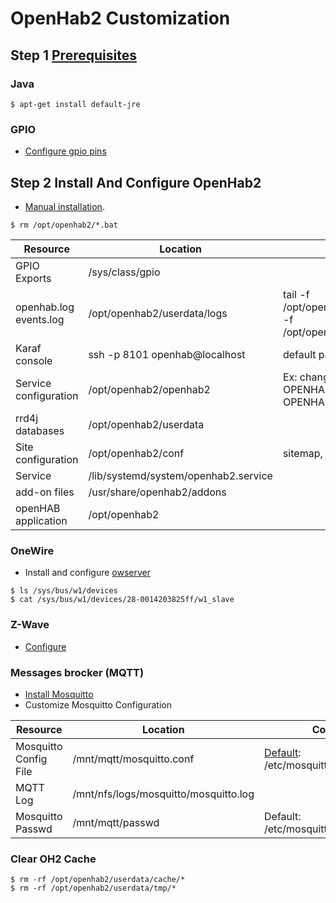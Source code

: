 # OpenHab2 Customization

## Step 1 [Prerequisites](http://docs.openhab.org/installation/index.html#prerequisites)

### Java

~~~
$ apt-get install default-jre
~~~

### GPIO

- [Configure gpio pins](https://github.com/div-co/home_automation/tree/master/beaglebone#configure-u-boot-cape)

## Step 2 Install And Configure OpenHab2

- [Manual installation](http://docs.openhab.org/installation/linux.html#manual-installation).

~~~
$ rm /opt/openhab2/*.bat
~~~

| Resource | Location | Comment |
|---|---|---|
| GPIO Exports | /sys/class/gpio | |
| openhab.log<br>events.log | /opt/openhab2/userdata/logs | tail -f /opt/openhab2/userdata/logs/openhab.log -f /opt/openhab2/userdata/logs/events.log |
| Karaf console | ssh -p 8101 openhab@localhost | default pass: habopen |
| Service configuration | /opt/openhab2/openhab2 | Ex: change http/https port<br>OPENHAB_HTTP_PORT=1080<br>OPENHAB_HTTPS_PORT=50443 |
| rrd4j databases | /opt/openhab2/userdata |  |
| Site configuration | /opt/openhab2/conf | sitemap, items, things, etc. |
| Service | /lib/systemd/system/openhab2.service |  |
| add-on files | /usr/share/openhab2/addons |  |
| openHAB application | /opt/openhab2 |  |

### OneWire

- Install and configure [owserver](https://github.com/div-co/home_automation/tree/master/debian/owfs)

~~~
$ ls /sys/bus/w1/devices
$ cat /sys/bus/w1/devices/28-0014203825ff/w1_slave
~~~

### Z-Wave

- [Configure](https://github.com/div-co/home_automation/blob/master/openhab/zwave.md)

### Messages brocker (MQTT)

- [Install Mosquitto](https://github.com/div-co/home_automation/tree/master/debian/mqtt)
- Customize Mosquitto Configuration

| Resource | Location | Comment |
|---|---|---|
| Mosquitto Config File | /mnt/mqtt/mosquitto.conf | [Default](https://mosquitto.org/man/mosquitto_passwd-1.html): /etc/mosquitto/mosquitto.conf |
| MQTT Log | /mnt/nfs/logs/mosquitto/mosquitto.log |  |
| Mosquitto Passwd | /mnt/mqtt/passwd | Default: /etc/mosquitto/passwd |

### Clear OH2 Cache
~~~
$ rm -rf /opt/openhab2/userdata/cache/*
$ rm -rf /opt/openhab2/userdata/tmp/*
~~~
